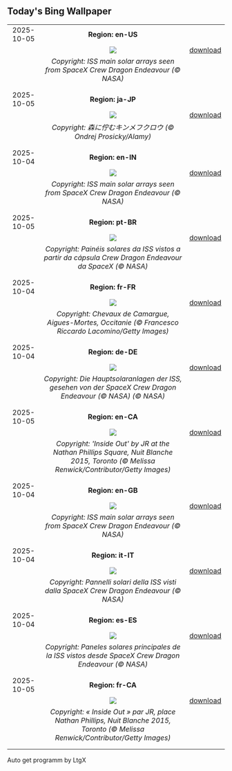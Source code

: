 ## Today's Bing Wallpaper
|      |      |      |
| :----: | :----: | :----: |
|2025-10-05|**Region: en-US**||
||![](https://www.bing.com/th?id=OHR.DragonEndeavour_EN-US9321246369_UHD.jpg&pid=hp&w=1152&h=648&rs=1&c=4)| [download](https://www.bing.com/th?id=OHR.DragonEndeavour_EN-US9321246369_UHD.jpg)|
||*Copyright: ISS main solar arrays seen from SpaceX Crew Dragon Endeavour (© NASA)*
||
|||
|2025-10-05|**Region: ja-JP**||
||![](https://www.bing.com/th?id=OHR.TeacherOwl_JA-JP7686022274_UHD.jpg&pid=hp&w=1152&h=648&rs=1&c=4)| [download](https://www.bing.com/th?id=OHR.TeacherOwl_JA-JP7686022274_UHD.jpg)|
||*Copyright: 森に佇むキンメフクロウ (© Ondrej Prosicky/Alamy)*
||
|||
|2025-10-04|**Region: en-IN**||
||![](https://www.bing.com/th?id=OHR.DragonEndeavour_EN-IN9334573576_UHD.jpg&pid=hp&w=1152&h=648&rs=1&c=4)| [download](https://www.bing.com/th?id=OHR.DragonEndeavour_EN-IN9334573576_UHD.jpg)|
||*Copyright: ISS main solar arrays seen from SpaceX Crew Dragon Endeavour (© NASA)*
||
|||
|2025-10-05|**Region: pt-BR**||
||![](https://www.bing.com/th?id=OHR.DragonEndeavour_PT-BR6949241146_UHD.jpg&pid=hp&w=1152&h=648&rs=1&c=4)| [download](https://www.bing.com/th?id=OHR.DragonEndeavour_PT-BR6949241146_UHD.jpg)|
||*Copyright: Painéis solares da ISS vistos a partir da cápsula Crew Dragon Endeavour da SpaceX (© NASA)*
||
|||
|2025-10-04|**Region: fr-FR**||
||![](https://www.bing.com/th?id=OHR.CamagueHorses_FR-FR8949135937_UHD.jpg&pid=hp&w=1152&h=648&rs=1&c=4)| [download](https://www.bing.com/th?id=OHR.CamagueHorses_FR-FR8949135937_UHD.jpg)|
||*Copyright: Chevaux de Camargue, Aigues-Mortes, Occitanie (© Francesco Riccardo Lacomino/Getty Images)*
||
|||
|2025-10-04|**Region: de-DE**||
||![](https://www.bing.com/th?id=OHR.DragonEndeavour_DE-DE7375931305_UHD.jpg&pid=hp&w=1152&h=648&rs=1&c=4)| [download](https://www.bing.com/th?id=OHR.DragonEndeavour_DE-DE7375931305_UHD.jpg)|
||*Copyright: Die Hauptsolaranlagen der ISS, gesehen von der SpaceX Crew Dragon Endeavour (© NASA)  (© NASA)*
||
|||
|2025-10-05|**Region: en-CA**||
||![](https://www.bing.com/th?id=OHR.InsideOutNB_EN-CA6818912564_UHD.jpg&pid=hp&w=1152&h=648&rs=1&c=4)| [download](https://www.bing.com/th?id=OHR.InsideOutNB_EN-CA6818912564_UHD.jpg)|
||*Copyright: 'Inside Out' by JR at the Nathan Phillips Square, Nuit Blanche 2015, Toronto (© Melissa Renwick/Contributor/Getty Images)*
||
|||
|2025-10-04|**Region: en-GB**||
||![](https://www.bing.com/th?id=OHR.DragonEndeavour_EN-GB3820575849_UHD.jpg&pid=hp&w=1152&h=648&rs=1&c=4)| [download](https://www.bing.com/th?id=OHR.DragonEndeavour_EN-GB3820575849_UHD.jpg)|
||*Copyright: ISS main solar arrays seen from SpaceX Crew Dragon Endeavour (© NASA)*
||
|||
|2025-10-04|**Region: it-IT**||
||![](https://www.bing.com/th?id=OHR.DragonEndeavour_IT-IT7184624651_UHD.jpg&pid=hp&w=1152&h=648&rs=1&c=4)| [download](https://www.bing.com/th?id=OHR.DragonEndeavour_IT-IT7184624651_UHD.jpg)|
||*Copyright: Pannelli solari della ISS visti dalla SpaceX Crew Dragon Endeavour (© NASA)*
||
|||
|2025-10-04|**Region: es-ES**||
||![](https://www.bing.com/th?id=OHR.DragonEndeavour_ES-ES0464086432_UHD.jpg&pid=hp&w=1152&h=648&rs=1&c=4)| [download](https://www.bing.com/th?id=OHR.DragonEndeavour_ES-ES0464086432_UHD.jpg)|
||*Copyright: Paneles solares principales de la ISS vistos desde SpaceX Crew Dragon Endeavour (© NASA)*
||
|||
|2025-10-05|**Region: fr-CA**||
||![](https://www.bing.com/th?id=OHR.InsideOutNB_FR-CA5265996893_UHD.jpg&pid=hp&w=1152&h=648&rs=1&c=4)| [download](https://www.bing.com/th?id=OHR.InsideOutNB_FR-CA5265996893_UHD.jpg)|
||*Copyright: « Inside Out » par JR, place Nathan Phillips, Nuit Blanche 2015, Toronto (© Melissa Renwick/Contributor/Getty Images)*
||
|||

Auto get programm by LtgX
